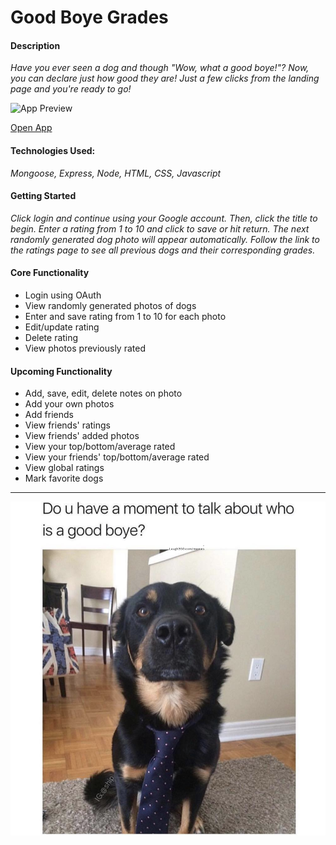 # Good Boye Grades
#### Description
*Have you ever seen a dog and though "Wow, what a good boye!"? Now, you can declare just how good they are! Just a few clicks from the landing page and you're ready to go!*

![App Preview](https://i.imgur.com/9mEsme6.png "App preview")

[Open App](https://good-boye-grades.herokuapp.com/)

#### Technologies Used:
*Mongoose, Express, Node, HTML, CSS, Javascript*

#### Getting Started

*Click login and continue using your Google account. Then, click the title to begin. Enter a rating from 1 to 10 and click to save or hit return. The next randomly generated dog photo will appear automatically. Follow the link to the ratings page to see all previous dogs and their corresponding grades.* 


#### Core Functionality
- Login using OAuth
- View randomly generated photos of dogs
- Enter and save rating from 1 to 10 for each photo
- Edit/update rating
- Delete rating
- View photos previously rated

#### Upcoming Functionality
- Add, save, edit, delete notes on photo
- Add your own photos
- Add friends
- View friends' ratings
- View friends' added photos
- View your top/bottom/average rated
- View your friends' top/bottom/average rated
- View global ratings
- Mark favorite dogs

 
---

![Do you have a moment to talk about who is a good boye?](public/images/moment.png "Wow. V profeshnul. Much proselytize.")
